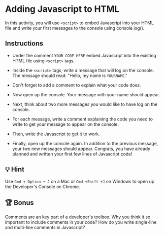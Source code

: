 # Adding Javascript to HTML 

In this activity, you will use `<script>` to embed Javascript into your HTML file and write your first messages to the console using console.log().

## Instructions

* Under the comment `YOUR CODE HERE` embed Javascript into the existing HTML file using  `<script>` tags.

* Inside the `<script>` tags, write a message that will log on the console. The message should read: "Hello, my name is `YOURNAME`." 

* Don't forget to add a comment to explain what your code does.  

* Now open up the console. Your message with your name should appear.

* Next, think about two more messages you would like to have log on the console.

* For each message, write a comment explaining the code you need to write to get your message to appear on the console.  

* Then, write the Javascript to get it to work.  

* Finally, open up the console again. In addition to the previous message, your two new messages should appear. Congrats, you have already planned and written your first few lines of Javascript code! 

## 💡 Hint

Use `Cmd + Option + J` on a Mac or `Cmd +Shift +J` on Windows to open up the Developer's Console on Chrome.

## 🏆 Bonus

Comments are an key part of a developer's toolbox.  Why you think it so important to include comments in your code? How do you write single-line and multi-line comments in Javascript?


